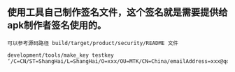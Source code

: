## 使用工具自己制作签名文件，这个签名就是需要提供给apk制作者签名使用的。

    可以参考源码路径 build/target/product/security/README 文件
    
    development/tools/make_key testkey  ‘/C=CN/ST=ShangHai/L=ShangHai/O=xxx/OU=MTK/CN=China/emailAddress=xxx@qq.com'